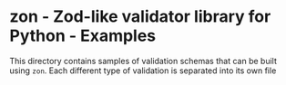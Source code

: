 # zon - Zod-like validator library for Python - Examples

This directory contains samples of validation schemas that can be built using `zon`.
Each different type of validation is separated into its own file
